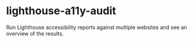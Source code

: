 # lighthouse-a11y-audit
Run Lighthouse accessibility reports against multiple websites and see an overview of the results.
